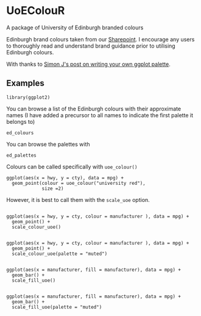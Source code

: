 # UoEColouR
A package of University of Edinburgh branded colours



Edinburgh brand colours taken from our [Sharepoint](https://uoe.sharepoint.com/sites/Brand/SitePages/Colours.aspx). I encourage any users to thoroughly read and understand brand guidance prior to utilising Edinburgh colours.


With thanks to [Simon J's post on writing your own ggplot palette](https://drsimonj.svbtle.com/creating-corporate-colour-palettes-for-ggplot2).



## Examples

`library(ggplot2)`

You can browse a list of the Edinburgh colours with their approximate names (I have added a precursor to all names to indicate the first palette it belongs to)

`ed_colours`

You can browse the palettes with

`ed_palettes`


Colours can be called specifically with `uoe_colour()`

```
ggplot(aes(x = hwy, y = cty), data = mpg) +
  geom_point(colour = uoe_colour("university red"),
             size =2)
```

However, it is best to call them with the `scale_uoe` option.

```

ggplot(aes(x = hwy, y = cty, colour = manufacturer ), data = mpg) +
  geom_point() +
  scale_colour_uoe()


ggplot(aes(x = hwy, y = cty, colour = manufacturer ), data = mpg) +
  geom_point() +
  scale_colour_uoe(palette = "muted")


ggplot(aes(x = manufacturer, fill = manufacturer), data = mpg) +
  geom_bar() +
  scale_fill_uoe()


ggplot(aes(x = manufacturer, fill = manufacturer), data = mpg) +
  geom_bar() +
  scale_fill_uoe(palette = "muted")


```
